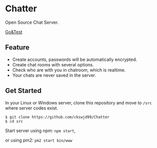 # Chatter
Open Source Chat Server.

[Go&Test](http://chattertester.azurewebsites.net)

## Feature

* Create accounts, passwords will be automatically encrypted.
* Create chat rooms with several options.
* Check who are with you in chatroom, which is realtime.
* Your chats are never saved in the server.

## Get Started
In your Linux or Windows server, clone this repository and move to `/src` where server codes exist.

```
$ git clone https://github.com/ckswjd99/Chatter
$ cd src
```

Start server using npm: `npm start`,

or using pm2: `pm2 start bin/www`
